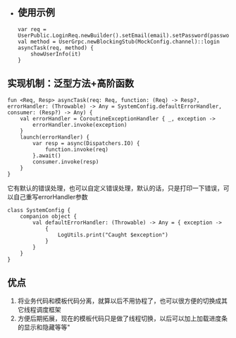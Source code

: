 - ## 使用示例
  ```
  var req = UserPublic.LoginReq.newBuilder().setEmail(email).setPassword(password).build()
  val method = UserGrpc.newBlockingStub(MockConfig.channel)::login
  asyncTask(req, method) {
      showUserInfo(it)
  }
  ```
## 实现机制：泛型方法+高阶函数
```
fun <Req, Resp> asyncTask(req: Req, function: (Req) -> Resp?, errorHandler: (Throwable) -> Any = SystemConfig.defaultErrorHandler, consumer: (Resp?) -> Any) {
    val errorHandler = CoroutineExceptionHandler { _, exception ->
        errorHandler.invoke(exception)
    }
    launch(errorHandler) {
        var resp = async(Dispatchers.IO) {
            function.invoke(req)
        }.await()
        consumer.invoke(resp)
    }
}
```

它有默认的错误处理，也可以自定义错误处理，默认的话，只是打印一下错误，可以自己重写errorHandler参数
```
class SystemConfig {
    companion object {
        val defaultErrorHandler: (Throwable) -> Any = { exception ->
            {
                LogUtils.print("Caught $exception")
            }
        }
    }
}
```
## 优点
1. 将业务代码和模板代码分离，就算以后不用协程了，也可以很方便的切换成其它线程调度框架
2. 方便后期拓展，现在的模板代码只是做了线程切换，以后可以加上加载进度条的显示和隐藏等等"